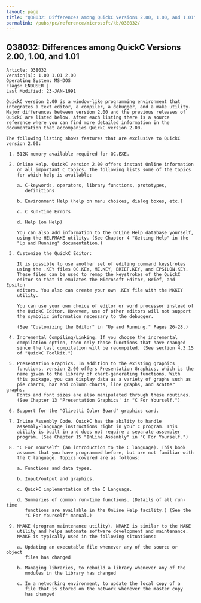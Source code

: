 ```yaml
---
layout: page
title: "Q38032: Differences among QuickC Versions 2.00, 1.00, and 1.01"
permalink: /pubs/pc/reference/microsoft/kb/Q38032/
---
```


## Q38032: Differences among QuickC Versions 2.00, 1.00, and 1.01

	Article: Q38032
	Version(s): 1.00 1.01 2.00
	Operating System: MS-DOS
	Flags: ENDUSER |
	Last Modified: 23-JAN-1991
	
	QuickC version 2.00 is a window-like programming environment that
	integrates a text editor, a compiler, a debugger, and a make utility.
	Major differences between version 2.00 and the previous releases of
	QuickC are listed below. After each listing there is a source
	reference where you can find more detailed information in the
	documentation that accompanies QuickC version 2.00.
	
	The following listing shows features that are exclusive to QuickC
	version 2.00:
	
	 1. 512K memory available required for QC.EXE.
	
	 2. Online Help. QuickC version 2.00 offers instant Online information
	    on all important C topics. The following lists some of the topics
	    for which help is available:
	
	    a. C-keywords, operators, library functions, prototypes,
	       definitions
	
	    b. Environment Help (help on menu choices, dialog boxes, etc.)
	
	    c. C Run-time Errors
	
	    d. Help (on Help)
	
	    You can also add information to the OnLine Help database yourself,
	    using the HELPMAKE utility. (See Chapter 4 "Getting Help" in the
	    "Up and Running" documentation.)
	
	 3. Customize the QuickC Editor:
	
	    It is possible to use another set of editing command keystrokes
	    using the .KEY files QC.KEY, ME.KEY, BRIEF.KEY, and EPSILON.KEY.
	    These files can be used to remap the keystrokes of the QuickC
	    editor so that it emulates the Microsoft Editor, Brief, and Epsilon
	    editors. You also can create your own .KEY file with the MKKEY
	    utility.
	
	    You can use your own choice of editor or word processor instead of
	    the QuickC Editor. However, use of other editors will not support
	    the symbolic information necessary to the debugger.
	
	    (See "Customizing the Editor" in "Up and Running," Pages 26-28.)
	
	 4. Incremental Compiling/Linking. If you choose the incremental
	    compilation option, then only those functions that have changed
	    since the last compilation will be recompiled. (See section 4.3.15
	    of "QuickC Toolkit.")
	
	 5. Presentation Graphics. In addition to the existing graphics
	    functions, version 2.00 offers Presentation Graphics, which is the
	    name given to the library of chart-generating functions. With
	    this package, you can display data as a variety of graphs such as
	    pie charts, bar and column charts, line graphs, and scatter graphs.
	    Fonts and font sizes are also manipulated through these routines.
	    (See Chapter 13 "Presentation Graphics' in "C For Yourself.")
	
	 6. Support for the "Olivetti Color Board" graphics card.
	
	 7. InLine Assembly Code. QuickC has the ability to handle
	    assembly-language instructions right in your C program. This
	    ability is built in and does not require a separate assembler
	    program. (See Chapter 15 "InLine Assembly" in "C For Yourself.")
	
	 8. "C For Yourself" (an introduction to the C language). This book
	    assumes that you have programmed before, but are not familiar with
	    the C language. Topics covered are as follows:
	
	    a. Functions and data types.
	
	    b. Input/output and graphics.
	
	    c. QuickC implementation of the C Language.
	
	    d. Summaries of common run-time functions. (Details of all run-time
	       functions are available in the OnLine Help facility.) (See the
	       "C For Yourself" manual.)
	
	 9. NMAKE (program maintenance utility). NMAKE is similar to the MAKE
	    utility and helps automate software development and maintenance.
	    NMAKE is typically used in the following situations:
	
	    a. Updating an executable file whenever any of the source or object
	       files has changed
	
	    b. Managing libraries, to rebuild a library whenever any of the
	       modules in the library has changed
	
	    c. In a networking environment, to update the local copy of a
	       file that is stored on the network whenever the master copy
	       has changed
